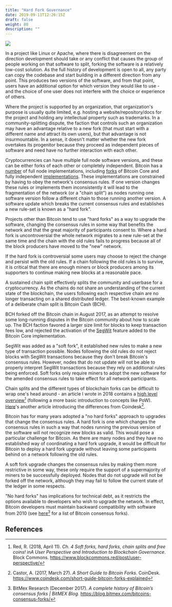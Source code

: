 ```yaml
---
title: "Hard Fork Governance"
date: 2019-09-11T12:26:15Z
draft: false
weight: 80
description: ""
---
```


![](/hard-fork-governance.jpg)

In a project like Linux or Apache, where there is disagreement on the direction development should take or any conflict that causes the group of people working on that software to split, forking the software is a relatively low-cost solution. As the full history of development is open to all, any party can copy the codebase and start building in a different direction from any point. This produces two versions of the software, and from that point, users have an additional option for which version they would like to use - and the choice of one user does not interfere with the choice or experience of others. 

Where the project is supported by an organization, that organization's purpose is usually quite limited, e.g. hosting a website/repository/docs for the project and holding any intellectual property such as trademarks. In a community-splitting dispute, the faction that controls such an organization may have an advantage relative to a new fork (that must start with a different name and attract its own users), but that advantage is not insurmountable. In a sense, it doesn't matter whether the new fork overtakes its progenitor because they proceed as independent pieces of software and need have no further interaction with each other.

Cryptocurrencies can have multiple full node software versions, and these can be either forks of each other or completely independent. Bitcoin has a [number](https://coin.dance/nodes) of full node implementations, including [forks](https://github.com/BitcoinUnlimited/BitcoinUnlimited) of Bitcoin Core and fully independent [implementations](https://github.com/btcsuite/btcd). These implementations are constrained by having to obey the network's consensus rules. If one version changes these rules or implements them inconsistently it will lead to the fragmentation of the network (or a "chain split") as nodes running one software version follow a different chain to those running another version. A software update which breaks the current consensus rules and establishes a new rule-set is known as a "hard fork". 

Projects other than Bitcoin tend to use "hard forks" as a way to upgrade the software, changing the consensus rules in some way that benefits the network and that the great majority of participants consent to. Where a hard fork is uncontroversial the whole network migrates to a new rule-set at the same time and  the chain with the old rules fails to progress because all of the block producers have moved to the "new" network. 

If the hard fork is controversial some users may choose to reject the change and persist with the old rules. If a chain following the old rules is to survive, it is critical that there are enough miners or block producers among its supporters to continue making new blocks at a reasonable pace.

A sustained chain split effectively splits the community and userbase for a cryptocurrency. As the chains do not share an understanding of the current state of the blockchain, the users following each respective chain are no longer transacting on a shared distributed ledger. The best-known example of a deliberate chain split is Bitcoin Cash (BCH). 

BCH forked off the Bitcoin chain in August 2017, as an attempt to resolve some long-running disputes in the Bitcoin community about how to scale up. The BCH faction favored a larger size limit for blocks to keep transaction fees low, and rejected the activation of the [SegWit](https://en.wikipedia.org/wiki/SegWit) feature added to the Bitcoin Core implementation. 

SegWit was added as a "soft fork", it established new rules to make a new type of transaction possible. Nodes following the old rules do not reject blocks with SegWit transactions because they don't break Bitcoin's consensus rules. However, nodes that do not update will not be able to properly interpret SegWit transactions because they rely on additional rules being enforced. Soft forks only require miners to adopt the new software for the amended consensus rules to take effect for all network participants.

Chain splits and the different types of blockchain forks can be difficult to wrap one's head around - an article I wrote in 2018 contains a [high level overview](https://blockcommons.org/post/user-perspective/#4-soft-forks-hard-forks-chain-splits-and-free-coins)[^1] (following a more basic introduction to concepts like PoW). [Here](https://www.coindesk.com/short-guide-bitcoin-forks-explained)'s another article introducing the differences from Coindesk[^2].

Bitcoin has for many years adopted a "no hard forks" approach to upgrades that change the consensus rules. A hard fork is one which changes the consensus rules in such a way that nodes running the previous version of the software will not recognize new blocks as valid. This would pose a particular challenge for Bitcoin. As there are many nodes and they have no established way of coordinating a hard fork upgrade, it would be difficult for Bitcoin to deploy a hard fork upgrade without leaving some participants behind on a network following the old rules.

A soft fork upgrade changes the consensus rules by making them more restrictive in some way, these only require the support of a supermajority of miners to be successfully deployed. Nodes that do not upgrade will not be forked off the network, although they may fail to follow the current state of the ledger in some respects. 

"No hard forks" has implications for technical debt, as it restricts the options available to developers who wish to upgrade the network. In effect, Bitcoin developers must maintain backward compatibility with software from 2010 (see [here](https://blog.bitmex.com/bitcoins-consensus-forks/)[^3] for a list of Bitcoin consensus forks).

## References

[^1]: Red, R. (2018, April 11). *Ch. 4 Soft forks, hard forks, chain splits and free coins!* in*A User Perspective and Introduction to Blockchain Governance*. Block Commons. https://www.blockcommons.red/post/user-perspective/
[^2]: Castor, A. (2017, March 27). *A Short Guide to Bitcoin Forks*. CoinDesk. https://www.coindesk.com/short-guide-bitcoin-forks-explained
[^3]: BitMex Research (December 2017). *A complete history of Bitcoin’s consensus forks | BitMEX Blog*. https://blog.bitmex.com/bitcoins-consensus-forks/